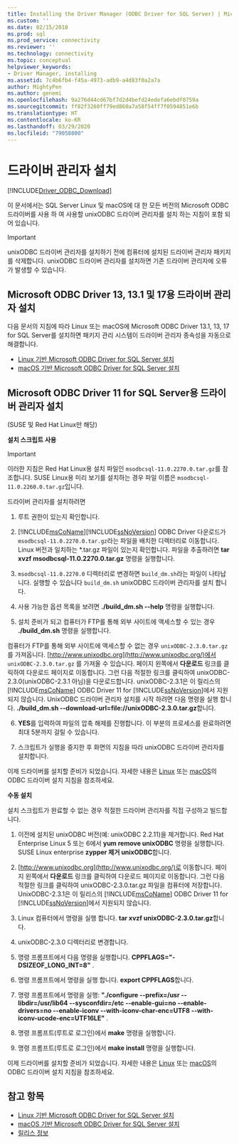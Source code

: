 ```yaml
---
title: Installing the Driver Manager (ODBC Driver for SQL Server) | Microsoft Docs
ms.custom: ''
ms.date: 02/15/2018
ms.prod: sql
ms.prod_service: connectivity
ms.reviewer: ''
ms.technology: connectivity
ms.topic: conceptual
helpviewer_keywords:
- Driver Manager, installing
ms.assetid: 7c4b6fb4-f45a-4973-adb9-a4d83f0a2a7a
author: MightyPen
ms.author: genemi
ms.openlocfilehash: 9a276d44cd67bf7d2d4befd24edefa6ebdf0759a
ms.sourcegitcommit: ff82f3260ff79ed860a7a58f54ff7f0594851e6b
ms.translationtype: HT
ms.contentlocale: ko-KR
ms.lasthandoff: 03/29/2020
ms.locfileid: "79058800"
---
```

# <a name="installing-the-driver-manager"></a>드라이버 관리자 설치
[!INCLUDE[Driver_ODBC_Download](../../../includes/driver_odbc_download.md)]

이 문서에서는 SQL Server Linux 및 macOS에 대 한 모든 버전의 Microsoft ODBC 드라이버를 사용 하 여 사용할 unixODBC 드라이버 관리자를 설치 하는 지침이 포함 되어 있습니다.  

> [!IMPORTANT]  
> unixODBC 드라이버 관리자를 설치하기 전에 컴퓨터에 설치된 드라이버 관리자 패키지를 삭제합니다. unixODBC 드라이버 관리자를 설치하면 기존 드라이버 관리자에 오류가 발생할 수 있습니다.  

## <a name="installing-the-driver-manager-for-microsoft-odbc-driver-13-131-and-17"></a>Microsoft ODBC Driver 13, 13.1 및 17용 드라이버 관리자 설치
다음 문서의 지침에 따라 Linux 또는 macOS에 Microsoft ODBC Driver 13.1, 13, 17 for SQL Server를 설치하면 패키지 관리 시스템이 드라이버 관리자 종속성을 자동으로 해결합니다.

- [Linux 기반 Microsoft ODBC Driver for SQL Server 설치](../../../connect/odbc/linux-mac/installing-the-microsoft-odbc-driver-for-sql-server.md)
- [macOS 기반 Microsoft ODBC Driver for SQL Server 설치](../../../connect/odbc/linux-mac/install-microsoft-odbc-driver-sql-server-macos.md)

## <a name="installing-the-driver-manager-for-microsoft-odbc-driver-11-for-sql-server"></a>Microsoft ODBC Driver 11 for SQL Server용 드라이버 관리자 설치  

(SUSE 및 Red Hat Linux만 해당)

**설치 스크립트 사용**  
  
> [!IMPORTANT]  
> 이러한 지침은 Red Hat Linux용 설치 파일인 `msodbcsql-11.0.2270.0.tar.gz`를 참조합니다. SUSE Linux용 미리 보기를 설치하는 경우 파일 이름은 `msodbcsql-11.0.2260.0.tar.gz`입니다.  

드라이버 관리자를 설치하려면  
  
1.  루트 권한이 있는지 확인합니다.  
  
2.  [!INCLUDE[msCoName](../../../includes/msconame_md.md)][!INCLUDE[ssNoVersion](../../../includes/ssnoversion-md.md)] ODBC Driver 다운로드가 `msodbcsql-11.0.2270.0.tar.gz`라는 파일을 배치한 디렉터리로 이동합니다. Linux 버전과 일치하는 \*.tar.gz 파일이 있는지 확인합니다. 파일을 추출하려면 **tar xvzf msodbcsql-11.0.2270.0.tar.gz** 명령을 실행합니다.  

3.  `msodbcsql-11.0.2270.0` 디렉터리로 변경하면 `build_dm.sh`라는 파일이 나타납니다. 실행할 수 있습니다 `build_dm.sh` unixODBC 드라이버 관리자를 설치 합니다.

4.  사용 가능한 옵션 목록을 보려면 **./build_dm.sh --help** 명령을 실행합니다.  
  
5.  설치 준비가 되고 컴퓨터가 FTP를 통해 외부 사이트에 액세스할 수 있는 경우 **./build_dm.sh** 명령을 실행합니다.

컴퓨터가 FTP를 통해 외부 사이트에 액세스할 수 없는 경우 `unixODBC-2.3.0.tar.gz`를 가져옵니다. [http://www.unixodbc.org](http://www.unixodbc.org/)에서 `unixODBC-2.3.0.tar.gz` 를 가져올 수 있습니다. 페이지 왼쪽에서 **다운로드** 링크를 클릭하여 다운로드 페이지로 이동합니다. 그런 다음 적절한 링크를 클릭하여 unixODBC-2.3.0(unixODBC-2.3.1 아님)을 다운로드합니다. unixODBC-2.3.1은 이 릴리스의 [!INCLUDE[msCoName](../../../includes/msconame_md.md)] ODBC Driver 11 for [!INCLUDE[ssNoVersion](../../../includes/ssnoversion-md.md)]에서 지원되지 않습니다. UnixODBC 드라이버 관리자 설치를 시작 하려면 다음 명령을 실행 합니다. **./build_dm.sh --download-url=file://unixODBC-2.3.0.tar.gz**합니다.  

6.  **YES**를 입력하여 파일의 압축 해제를 진행합니다. 이 부분의 프로세스를 완료하려면 최대 5분까지 걸릴 수 있습니다.  

7.  스크립트가 실행을 중지한 후 화면의 지침을 따라 unixODBC 드라이버 관리자를 설치합니다.

이제 드라이버를 설치할 준비가 되었습니다. 자세한 내용은 [Linux](../../../connect/odbc/linux-mac/installing-the-microsoft-odbc-driver-for-sql-server.md) 또는 [macOS](../../../connect/odbc/linux-mac/install-microsoft-odbc-driver-sql-server-macos.md)의 ODBC 드라이버 설치 지침을 참조하세요.

**수동 설치**

설치 스크립트가 완료할 수 없는 경우 적절한 드라이버 관리자를 직접 구성하고 빌드합니다.

1.  이전에 설치된 unixODBC 버전(예: unixODBC 2.2.11)을 제거합니다. Red Hat Enterprise Linux 5 또는 6에서 **yum remove unixODBC** 명령을 실행합니다. SUSE Linux enterprise **zypper 제거 unixODBC**합니다.  
  
2.  [http://www.unixodbc.org](http://www.unixodbc.org/)로 이동합니다. 페이지 왼쪽에서 **다운로드** 링크를 클릭하여 다운로드 페이지로 이동합니다. 그런 다음 적절한 링크를 클릭하여 unixODBC-2.3.0.tar.gz 파일을 컴퓨터에 저장합니다. UnixODBC-2.3.1은 이 릴리스의 [!INCLUDE[msCoName](../../../includes/msconame_md.md)] ODBC Driver 11 for [!INCLUDE[ssNoVersion](../../../includes/ssnoversion-md.md)]에서 지원되지 않습니다.  
  
3.  Linux 컴퓨터에서 명령을 실행 합니다. **tar xvzf unixODBC-2.3.0.tar.gz**합니다.  
  
4.  unixODBC-2.3.0 디렉터리로 변경합니다.  
  
5.  명령 프롬프트에서 다음 명령을 실행합니다. **CPPFLAGS="-DSIZEOF_LONG_INT=8"** .  
  
6.  명령 프롬프트에서 명령을 실행 합니다. **export CPPFLAGS**합니다.  
  
7.  명령 프롬프트에서 명령을 실행: **"./configure --prefix=/usr --libdir=/usr/lib64 --sysconfdir=/etc --enable-gui=no --enable-drivers=no --enable-iconv --with-iconv-char-enc=UTF8 --with-iconv-ucode-enc=UTF16LE"** .  
  
8.  명령 프롬프트(루트로 로그인)에서 **make** 명령을 실행합니다.  
  
9. 명령 프롬프트(루트로 로그인)에서 **make install** 명령을 실행합니다.  

이제 드라이버를 설치할 준비가 되었습니다. 자세한 내용은 [Linux](../../../connect/odbc/linux-mac/installing-the-microsoft-odbc-driver-for-sql-server.md) 또는 [macOS](../../../connect/odbc/linux-mac/install-microsoft-odbc-driver-sql-server-macos.md)의 ODBC 드라이버 설치 지침을 참조하세요.
  
## <a name="see-also"></a>참고 항목

- [Linux 기반 Microsoft ODBC Driver for SQL Server 설치](../../../connect/odbc/linux-mac/installing-the-microsoft-odbc-driver-for-sql-server.md)
- [macOS 기반 Microsoft ODBC Driver for SQL Server 설치](../../../connect/odbc/linux-mac/install-microsoft-odbc-driver-sql-server-macos.md)
- [릴리스 정보](../../../connect/odbc/linux-mac/release-notes-odbc-sql-server-linux-mac.md)
